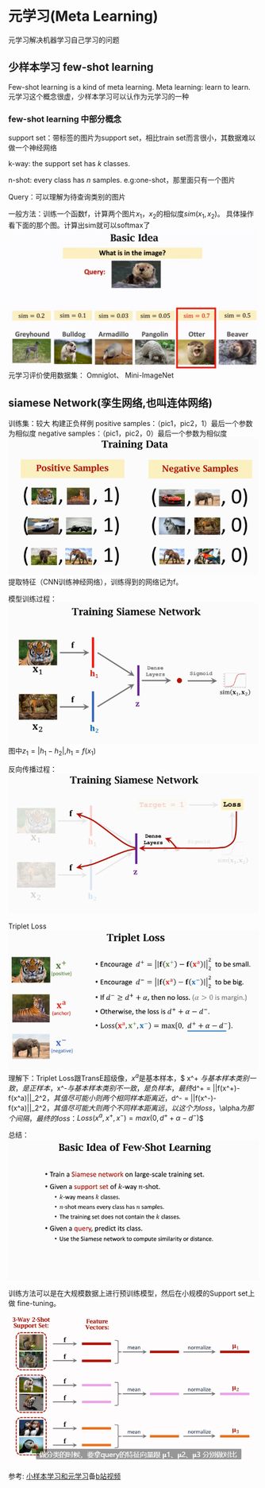 # 元学习(Meta Learning)
元学习解决机器学习自己学习的问题


## 少样本学习 few-shot learning
Few-shot learning is a kind of meta learning.
Meta learning: learn to learn.
元学习这个概念很虚，少样本学习可以认作为元学习的一种

### few-shot learning 中部分概念
support set：带标签的图片为support set，相比train set而言很小，其数据难以做一个神经网络  

k-way: the support set has *k* classes.  

n-shot: every class has *n* samples. e.g:one-shot，那里面只有一个图片

Query：可以理解为待查询类别的图片


一般方法：训练一个函数f，计算两个图片$x_1，x_2$的相似度$sim(x_1, x_2)$。
具体操作看下面的那个图。计算出sim就可以softmax了
![](img/l3.png)  
元学习评价使用数据集：
Omniglot、 Mini-ImageNet  

## siamese Network(孪生网络,也叫连体网络)
训练集：较大
构建正负样例
positive samples：（pic1，pic2，1）最后一个参数为相似度
negative samples：（pic1，pic2，0）最后一个参数为相似度
![](img/l7.png)  
提取特征（CNN训练神经网络），训练得到的网络记为f。  

模型训练过程：
![](img/l8.png)
图中$z_1 = |h_1-h_2|$,$h_1 = f(x_1)$

反向传播过程：
![](img/l9.png)

Triplet Loss
![](img/l10.png)
理解下：Triplet Loss跟TransE超级像，$x^a$是基本样本，$ x^+ $与基本样本类别一致，是正样本，$x^-$与基本样本类别不一致，是负样本，最终$d^+ = ||f(x^+)-f(x^a)||_2^2$，其值尽可能小则两个相同样本距离近，$d^- = ||f(x^-)-f(x^a)||_2^2$，其值尽可能大则两个不同样本距离远，以这个为loss，$\alpha$为那个间隔，最终的loss：$$Loss(x^a, x^+, x^-) = max(0, d^+ + \alpha - d^-)$$  

总结：
![](img/l11.png)

训练方法可以是在大规模数据上进行预训练模型，然后在小规模的Support set上做 fine-tuning。

![](img/l12.png)

参考:
[小样本学习和元学习](https://www.youtube.com/watch?v=UkQ2FVpDxHg)备[b站视频](https://www.bilibili.com/video/BV1Et4y1i7pu?p=3&vd_source=bd558f2153d566dfd6db2327c05d29de)